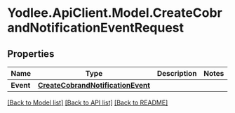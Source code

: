 # Yodlee.ApiClient.Model.CreateCobrandNotificationEventRequest

## Properties

Name | Type | Description | Notes
------------ | ------------- | ------------- | -------------
**Event** | [**CreateCobrandNotificationEvent**](CreateCobrandNotificationEvent.md) |  | 

[[Back to Model list]](../README.md#documentation-for-models) [[Back to API list]](../README.md#documentation-for-api-endpoints) [[Back to README]](../README.md)

